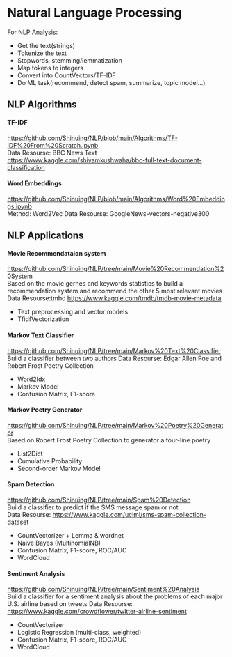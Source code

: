 # Natural Language Processing
For NLP Analysis:
- Get the text(strings)
- Tokenize the text
- Stopwords, stemming/lemmatization
- Map tokens to integers
- Convert into CountVectors/TF-IDF
- Do ML task(recommend, detect spam, summarize, topic model...)

## NLP Algorithms
#### TF-IDF 
https://github.com/Shinuing/NLP/blob/main/Algorithms/TF-IDF%20From%20Scratch.ipynb  
Data Resourse: BBC News Text https://www.kaggle.com/shivamkushwaha/bbc-full-text-document-classification  
#### Word Embeddings
https://github.com/Shinuing/NLP/blob/main/Algorithms/Word%20Embeddings.ipynb  
Method: Word2Vec
Data Resourse: GoogleNews-vectors-negative300

## NLP Applications
#### Movie Recommendataion system
https://github.com/Shinuing/NLP/tree/main/Movie%20Recommendation%20System  
Based on the movie gernes and keywords statistics to build a recommendation system and recommend the other 5 most relevant movies  
Data Resourse:tmbd https://www.kaggle.com/tmdb/tmdb-movie-metadata
- Text preprocessing and vector models
- TfidfVectorization
#### Markov Text Classifier
https://github.com/Shinuing/NLP/tree/main/Markov%20Text%20Classifier  
Build a classifier between two authors
Data Resourse: Edgar Allen Poe and Robert Frost Poetry Collection
- Word2Idx
- Markov Model
- Confusion Matrix, F1-score
#### Markov Poetry Generator
https://github.com/Shinuing/NLP/tree/main/Markov%20Poetry%20Generator  
Based on Robert Frost Poetry Collection to generator a four-line poetry
- List2Dict
- Cumulative Probability
- Second-order Markov Model
#### Spam Detection
https://github.com/Shinuing/NLP/tree/main/Spam%20Detection  
Build a classifier to predict if the SMS message spam or not  
Data Resourse: https://www.kaggle.com/uciml/sms-spam-collection-dataset  
- CountVectorizer + Lemma & wordnet
- Naive Bayes (MultinomialNB)
- Confusion Matrix, F1-score, ROC/AUC
- WordCloud
#### Sentiment Analysis
https://github.com/Shinuing/NLP/tree/main/Sentiment%20Analysis  
Build a classifier for a sentiment analysis about the problems of each major U.S. airline based on tweets
Data Resourse: https://www.kaggle.com/crowdflower/twitter-airline-sentiment  
- CountVectorizer
- Logistic Regression (multi-class, weighted)
- Confusion Matrix, F1-score, ROC/AUC
- WordCloud

